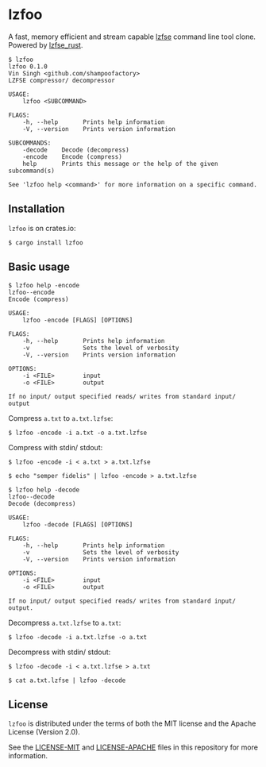 # lzfoo

A fast, memory efficient and stream capable [lzfse](https://github.com/lzfse/lzfse) command line tool clone.
Powered by [lzfse_rust](https://github.com/shampoofactory/lzfse_rust).


```
$ lzfoo
lzfoo 0.1.0
Vin Singh <github.com/shampoofactory>
LZFSE compressor/ decompressor

USAGE:
    lzfoo <SUBCOMMAND>

FLAGS:
    -h, --help       Prints help information
    -V, --version    Prints version information

SUBCOMMANDS:
    -decode    Decode (decompress)
    -encode    Encode (compress)
    help       Prints this message or the help of the given subcommand(s)

See 'lzfoo help <command>' for more information on a specific command.
```

## Installation


`lzfoo` is on crates.io:

```
$ cargo install lzfoo
```

## Basic usage

```
$ lzfoo help -encode
lzfoo--encode 
Encode (compress)

USAGE:
    lzfoo -encode [FLAGS] [OPTIONS]

FLAGS:
    -h, --help       Prints help information
    -v               Sets the level of verbosity
    -V, --version    Prints version information

OPTIONS:
    -i <FILE>        input
    -o <FILE>        output

If no input/ output specified reads/ writes from standard input/ output
```

Compress `a.txt` to `a.txt.lzfse`:
```
$ lzfoo -encode -i a.txt -o a.txt.lzfse
```

Compress with stdin/ stdout:
```
$ lzfoo -encode -i < a.txt > a.txt.lzfse
```
```
$ echo "semper fidelis" | lzfoo -encode > a.txt.lzfse
```

```
$ lzfoo help -decode
lzfoo--decode 
Decode (decompress)

USAGE:
    lzfoo -decode [FLAGS] [OPTIONS]

FLAGS:
    -h, --help       Prints help information
    -v               Sets the level of verbosity
    -V, --version    Prints version information

OPTIONS:
    -i <FILE>        input
    -o <FILE>        output

If no input/ output specified reads/ writes from standard input/ output.
```

Decompress `a.txt.lzfse` to `a.txt`:
```
$ lzfoo -decode -i a.txt.lzfse -o a.txt
```

Decompress with stdin/ stdout:
```
$ lzfoo -decode -i < a.txt.lzfse > a.txt
```
```
$ cat a.txt.lzfse | lzfoo -decode
```

## License

`lzfoo` is distributed under the terms of both the MIT license and the Apache License (Version 2.0).

See the [LICENSE-MIT](LICENSE-MIT) and [LICENSE-APACHE](LICENSE-APACHE) files in this repository for more information.
